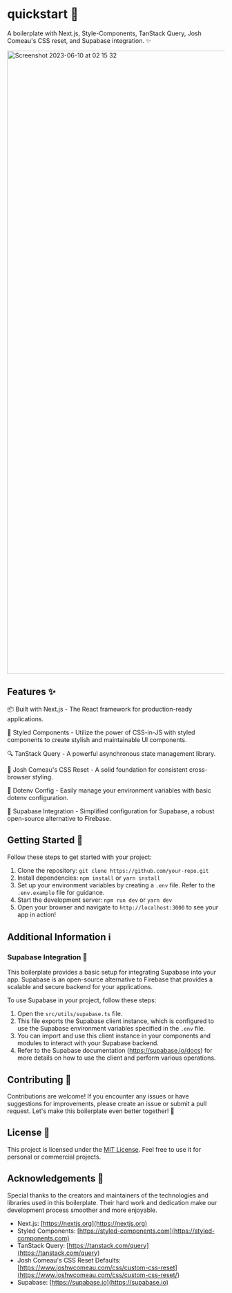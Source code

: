 # quickstart 👋

A boilerplate with Next.js, Style-Components, TanStack Query, Josh Comeau's CSS reset, and Supabase integration. ✨

<img width="1440" alt="Screenshot 2023-06-10 at 02 15 32" src="https://github.com/gitryder/quickstart/assets/14860945/40e58b50-3c28-411e-b767-dcf95836a1ee">


## Features ✨

📦 Built with Next.js - The React framework for production-ready applications.

💅 Styled Components - Utilize the power of CSS-in-JS with styled components to create stylish and maintainable UI components.

🔍 TanStack Query - A powerful asynchronous state management library.

🔄 Josh Comeau's CSS Reset - A solid foundation for consistent cross-browser styling.

🔧 Dotenv Config - Easily manage your environment variables with basic dotenv configuration.

🔗 Supabase Integration - Simplified configuration for Supabase, a robust open-source alternative to Firebase.

## Getting Started 🚀

Follow these steps to get started with your project:

1. Clone the repository: `git clone https://github.com/your-repo.git`
2. Install dependencies: `npm install` or `yarn install`
3. Set up your environment variables by creating a `.env` file. Refer to the `.env.example` file for guidance.
4. Start the development server: `npm run dev` or `yarn dev`
5. Open your browser and navigate to `http://localhost:3000` to see your app in action!

## Additional Information ℹ️

### Supabase Integration 🔗

This boilerplate provides a basic setup for integrating Supabase into your app. Supabase is an open-source alternative to Firebase that provides a scalable and secure backend for your applications.

To use Supabase in your project, follow these steps:

1. Open the `src/utils/supabase.ts` file.
2. This file exports the Supabase client instance, which is configured to use the Supabase environment variables specified in the `.env` file.
3. You can import and use this client instance in your components and modules to interact with your Supabase backend.
4. Refer to the Supabase documentation (https://supabase.io/docs) for more details on how to use the client and perform various operations.

## Contributing 🤝

Contributions are welcome! If you encounter any issues or have suggestions for improvements, please create an issue or submit a pull request. Let's make this boilerplate even better together! 🎉

## License 📄

This project is licensed under the [MIT License](https://opensource.org/licenses/MIT). Feel free to use it for personal or commercial projects.

## Acknowledgements 🙏

Special thanks to the creators and maintainers of the technologies and libraries used in this boilerplate. Their hard work and dedication make our development process smoother and more enjoyable.

- Next.js: [https://nextjs.org](https://nextjs.org)
- Styled Components: [https://styled-components.com](https://styled-components.com)
- TanStack Query: [https://tanstack.com/query](https://tanstack.com/query)
- Josh Comeau's CSS Reset Defaults: [https://www.joshwcomeau.com/css/custom-css-reset](https://www.joshwcomeau.com/css/custom-css-reset/)
- Supabase: [https://supabase.io](https://supabase.io)

